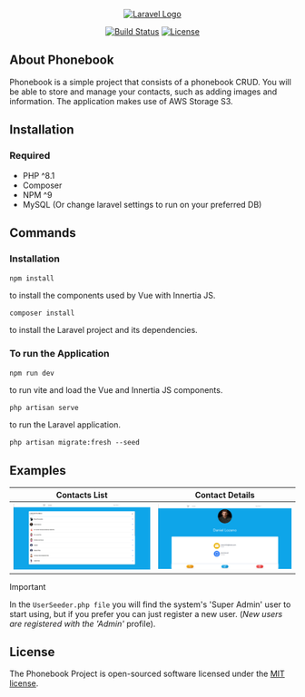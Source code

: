 <p align="center"><a href="https://laravel.com" target="_blank"><img src="https://raw.githubusercontent.com/laravel/art/master/logo-lockup/5%20SVG/2%20CMYK/1%20Full%20Color/laravel-logolockup-cmyk-red.svg" width="400" alt="Laravel Logo"></a></p>

<p align="center">
<a href="https://github.com/laravel/framework/actions"><img src="https://github.com/laravel/framework/workflows/tests/badge.svg" alt="Build Status"></a>
<a href="https://packagist.org/packages/laravel/framework"><img src="https://img.shields.io/packagist/l/laravel/framework" alt="License"></a>
</p>

## About Phonebook

Phonebook is a simple project that consists of a phonebook CRUD. You will be able to store and manage your contacts, such as adding images and information. The application makes use of AWS Storage S3.

## Installation

### Required

- PHP ^8.1
- Composer
- NPM ^9
- MySQL (Or change laravel settings to run on your preferred DB)

## Commands

### Installation
```
npm install
```
to install the components used by Vue with Innertia JS.

```
composer install
```
to install the Laravel project and its dependencies.

### To run the Application
```
npm run dev
```
to run vite and load the Vue and Innertia JS components.

```
php artisan serve
```
to run the Laravel application.

```
php artisan migrate:fresh --seed
```

## Examples
Contacts List              |  Contact Details
:-------------------------:|:-------------------------:
![Contact list image.](/public/assets/images/readme_1.png)   |  ![Contact details page..](/public/assets/images/readme_2.png)



> [!IMPORTANT]
> In the `UserSeeder.php file` you will find the system's 'Super Admin' user to start using, but if you prefer you can just register a new user. (_New users are registered with the 'Admin'_ profile).

## License

The Phonebook Project is open-sourced software licensed under the [MIT license](https://opensource.org/licenses/MIT).
